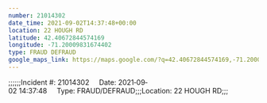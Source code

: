 ```yaml
---
number: 21014302
date_time: 2021-09-02T14:37:48+00:00
location: 22 HOUGH RD
latitude: 42.40672844574169
longitude: -71.20009831674402
type: FRAUD DEFRAUD
google_maps_link: https://maps.google.com/?q=42.40672844574169,-71.20009831674402
---
```


;;;;;;Incident #: 21014302     Date: 2021‐09‐02 14:37:48     Type: FRAUD/DEFRAUD;;;Location: 22 HOUGH RD;;;
